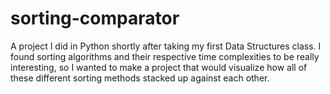 # sorting-comparator
A project I did in Python shortly after taking my first Data Structures class. I found sorting algorithms and their respective time complexities to be really interesting, so I wanted to make a project that would visualize how all of these different sorting methods stacked up against each other.
